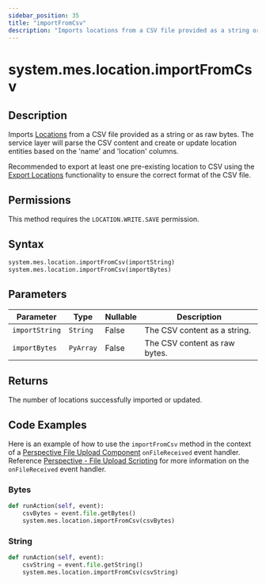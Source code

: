 ```yaml
---
sidebar_position: 35
title: "importFromCsv"
description: "Imports locations from a CSV file provided as a string or as raw bytes"
---
```


# system.mes.location.importFromCsv

## Description

Imports [Locations](../../data-model/location-model/location) from a CSV file provided as a string or as raw bytes.
The service layer will parse the CSV content and create or update location entities based on the 'name' and 'location'
columns.

Recommended to export at least one pre-existing location to CSV using the [Export Locations](export-as-csv.md)
functionality to ensure the correct format of the CSV file.


## Permissions

This method requires the `LOCATION.WRITE.SAVE` permission.

## Syntax

```python
system.mes.location.importFromCsv(importString)
system.mes.location.importFromCsv(importBytes)
```

## Parameters

| Parameter      | Type      | Nullable | Description                   |
|----------------|-----------|----------|-------------------------------|
| `importString` | `String`  | False    | The CSV content as a string.  |
| `importBytes`  | `PyArray` | False    | The CSV content as raw bytes. |

## Returns

The number of locations successfully imported or updated.

## Code Examples

Here is an example of how to use the `importFromCsv` method in the context of a [Perspective File Upload Component](https://www.docs.inductiveautomation.com/docs/8.1/appendix/components/perspective-components/perspective-input-palette/perspective-file-upload)
`onFileReceived` event handler. Reference [Perspective - File Upload Scripting](https://www.docs.inductiveautomation.com/docs/8.1/appendix/components/perspective-components/perspective-input-palette/perspective-file-upload/perspective-file-upload-scripting)
for more information on the `onFileReceived` event handler.

### Bytes
```python
def runAction(self, event):
	csvBytes = event.file.getBytes()
	system.mes.location.importFromCsv(csvBytes)
```

### String
```python
def runAction(self, event):
	csvString = event.file.getString()
	system.mes.location.importFromCsv(csvString)
```